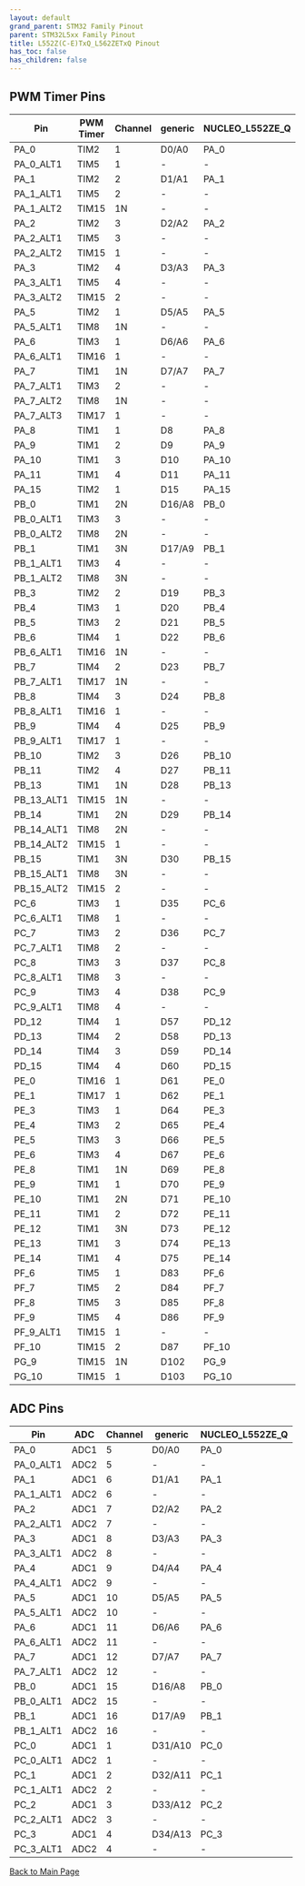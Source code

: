 ```yaml
---
layout: default
grand_parent: STM32 Family Pinout
parent: STM32L5xx Family Pinout
title: L552Z(C-E)TxQ_L562ZETxQ Pinout
has_toc: false
has_children: false
---
```


## PWM Timer Pins

| Pin | PWM Timer | Channel | generic | NUCLEO_L552ZE_Q |
| --- | --- | --- | --- | --- |
| PA_0 | TIM2 | 1 | D0/A0 | PA_0 |
| PA_0_ALT1 | TIM5 | 1 | - | - |
| PA_1 | TIM2 | 2 | D1/A1 | PA_1 |
| PA_1_ALT1 | TIM5 | 2 | - | - |
| PA_1_ALT2 | TIM15 | 1N | - | - |
| PA_2 | TIM2 | 3 | D2/A2 | PA_2 |
| PA_2_ALT1 | TIM5 | 3 | - | - |
| PA_2_ALT2 | TIM15 | 1 | - | - |
| PA_3 | TIM2 | 4 | D3/A3 | PA_3 |
| PA_3_ALT1 | TIM5 | 4 | - | - |
| PA_3_ALT2 | TIM15 | 2 | - | - |
| PA_5 | TIM2 | 1 | D5/A5 | PA_5 |
| PA_5_ALT1 | TIM8 | 1N | - | - |
| PA_6 | TIM3 | 1 | D6/A6 | PA_6 |
| PA_6_ALT1 | TIM16 | 1 | - | - |
| PA_7 | TIM1 | 1N | D7/A7 | PA_7 |
| PA_7_ALT1 | TIM3 | 2 | - | - |
| PA_7_ALT2 | TIM8 | 1N | - | - |
| PA_7_ALT3 | TIM17 | 1 | - | - |
| PA_8 | TIM1 | 1 | D8 | PA_8 |
| PA_9 | TIM1 | 2 | D9 | PA_9 |
| PA_10 | TIM1 | 3 | D10 | PA_10 |
| PA_11 | TIM1 | 4 | D11 | PA_11 |
| PA_15 | TIM2 | 1 | D15 | PA_15 |
| PB_0 | TIM1 | 2N | D16/A8 | PB_0 |
| PB_0_ALT1 | TIM3 | 3 | - | - |
| PB_0_ALT2 | TIM8 | 2N | - | - |
| PB_1 | TIM1 | 3N | D17/A9 | PB_1 |
| PB_1_ALT1 | TIM3 | 4 | - | - |
| PB_1_ALT2 | TIM8 | 3N | - | - |
| PB_3 | TIM2 | 2 | D19 | PB_3 |
| PB_4 | TIM3 | 1 | D20 | PB_4 |
| PB_5 | TIM3 | 2 | D21 | PB_5 |
| PB_6 | TIM4 | 1 | D22 | PB_6 |
| PB_6_ALT1 | TIM16 | 1N | - | - |
| PB_7 | TIM4 | 2 | D23 | PB_7 |
| PB_7_ALT1 | TIM17 | 1N | - | - |
| PB_8 | TIM4 | 3 | D24 | PB_8 |
| PB_8_ALT1 | TIM16 | 1 | - | - |
| PB_9 | TIM4 | 4 | D25 | PB_9 |
| PB_9_ALT1 | TIM17 | 1 | - | - |
| PB_10 | TIM2 | 3 | D26 | PB_10 |
| PB_11 | TIM2 | 4 | D27 | PB_11 |
| PB_13 | TIM1 | 1N | D28 | PB_13 |
| PB_13_ALT1 | TIM15 | 1N | - | - |
| PB_14 | TIM1 | 2N | D29 | PB_14 |
| PB_14_ALT1 | TIM8 | 2N | - | - |
| PB_14_ALT2 | TIM15 | 1 | - | - |
| PB_15 | TIM1 | 3N | D30 | PB_15 |
| PB_15_ALT1 | TIM8 | 3N | - | - |
| PB_15_ALT2 | TIM15 | 2 | - | - |
| PC_6 | TIM3 | 1 | D35 | PC_6 |
| PC_6_ALT1 | TIM8 | 1 | - | - |
| PC_7 | TIM3 | 2 | D36 | PC_7 |
| PC_7_ALT1 | TIM8 | 2 | - | - |
| PC_8 | TIM3 | 3 | D37 | PC_8 |
| PC_8_ALT1 | TIM8 | 3 | - | - |
| PC_9 | TIM3 | 4 | D38 | PC_9 |
| PC_9_ALT1 | TIM8 | 4 | - | - |
| PD_12 | TIM4 | 1 | D57 | PD_12 |
| PD_13 | TIM4 | 2 | D58 | PD_13 |
| PD_14 | TIM4 | 3 | D59 | PD_14 |
| PD_15 | TIM4 | 4 | D60 | PD_15 |
| PE_0 | TIM16 | 1 | D61 | PE_0 |
| PE_1 | TIM17 | 1 | D62 | PE_1 |
| PE_3 | TIM3 | 1 | D64 | PE_3 |
| PE_4 | TIM3 | 2 | D65 | PE_4 |
| PE_5 | TIM3 | 3 | D66 | PE_5 |
| PE_6 | TIM3 | 4 | D67 | PE_6 |
| PE_8 | TIM1 | 1N | D69 | PE_8 |
| PE_9 | TIM1 | 1 | D70 | PE_9 |
| PE_10 | TIM1 | 2N | D71 | PE_10 |
| PE_11 | TIM1 | 2 | D72 | PE_11 |
| PE_12 | TIM1 | 3N | D73 | PE_12 |
| PE_13 | TIM1 | 3 | D74 | PE_13 |
| PE_14 | TIM1 | 4 | D75 | PE_14 |
| PF_6 | TIM5 | 1 | D83 | PF_6 |
| PF_7 | TIM5 | 2 | D84 | PF_7 |
| PF_8 | TIM5 | 3 | D85 | PF_8 |
| PF_9 | TIM5 | 4 | D86 | PF_9 |
| PF_9_ALT1 | TIM15 | 1 | - | - |
| PF_10 | TIM15 | 2 | D87 | PF_10 |
| PG_9 | TIM15 | 1N | D102 | PG_9 |
| PG_10 | TIM15 | 1 | D103 | PG_10 |


## ADC Pins

| Pin | ADC | Channel | generic | NUCLEO_L552ZE_Q |
| --- | --- | --- | --- | --- |
| PA_0 | ADC1 | 5 | D0/A0 | PA_0 |
| PA_0_ALT1 | ADC2 | 5 | - | - |
| PA_1 | ADC1 | 6 | D1/A1 | PA_1 |
| PA_1_ALT1 | ADC2 | 6 | - | - |
| PA_2 | ADC1 | 7 | D2/A2 | PA_2 |
| PA_2_ALT1 | ADC2 | 7 | - | - |
| PA_3 | ADC1 | 8 | D3/A3 | PA_3 |
| PA_3_ALT1 | ADC2 | 8 | - | - |
| PA_4 | ADC1 | 9 | D4/A4 | PA_4 |
| PA_4_ALT1 | ADC2 | 9 | - | - |
| PA_5 | ADC1 | 10 | D5/A5 | PA_5 |
| PA_5_ALT1 | ADC2 | 10 | - | - |
| PA_6 | ADC1 | 11 | D6/A6 | PA_6 |
| PA_6_ALT1 | ADC2 | 11 | - | - |
| PA_7 | ADC1 | 12 | D7/A7 | PA_7 |
| PA_7_ALT1 | ADC2 | 12 | - | - |
| PB_0 | ADC1 | 15 | D16/A8 | PB_0 |
| PB_0_ALT1 | ADC2 | 15 | - | - |
| PB_1 | ADC1 | 16 | D17/A9 | PB_1 |
| PB_1_ALT1 | ADC2 | 16 | - | - |
| PC_0 | ADC1 | 1 | D31/A10 | PC_0 |
| PC_0_ALT1 | ADC2 | 1 | - | - |
| PC_1 | ADC1 | 2 | D32/A11 | PC_1 |
| PC_1_ALT1 | ADC2 | 2 | - | - |
| PC_2 | ADC1 | 3 | D33/A12 | PC_2 |
| PC_2_ALT1 | ADC2 | 3 | - | - |
| PC_3 | ADC1 | 4 | D34/A13 | PC_3 |
| PC_3_ALT1 | ADC2 | 4 | - | - |


[Back to Main Page](../../)